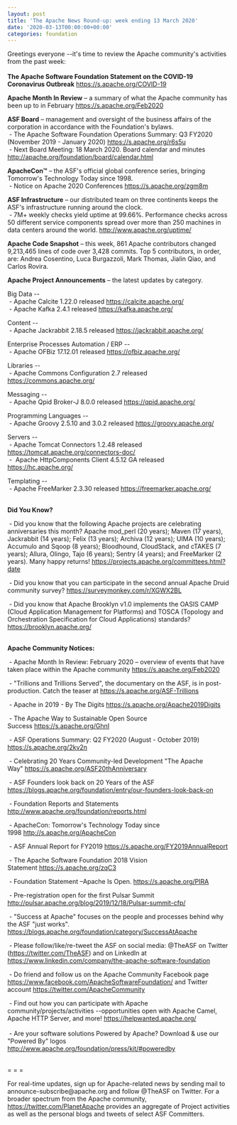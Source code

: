 ```yaml
---
layout: post
title: 'The Apache News Round-up: week ending 13 March 2020'
date: '2020-03-13T00:00:00+00:00'
categories: foundation
---
```

<p>Greetings everyone --it's time to review the Apache community's activities from the past week:<br><br><b>The Apache Software Foundation Statement on the COVID-19 Coronavirus Outbreak</b> <a href="https://s.apache.org/COVID-19" target="_blank">https://s.apache.org/COVID-19</a> <br></p> 
  <p><b>Apache Month In Review</b> – a summary of what the Apache community has been up to in February <a href="https://s.apache.org/Feb2020" target="_blank">https://s.apache.org/Feb2020</a><a href="https://s.apache.org/Feb2020" rel="noreferrer" target="_blank" data-saferedirecturl="https://www.google.com/url?q=https://s.apache.org/Feb2020&amp;source=gmail&amp;ust=1583484094721000&amp;usg=AFQjCNEcrF84phnFDjqgxxynwdvD0DzVgw"> </a></p><p><strong>ASF Board</strong> – management and oversight of the business affairs of the corporation in accordance with the Foundation's bylaws.<br>&nbsp;- The Apache Software Foundation Operations Summary: Q3 FY2020 (November 2019 - January 2020) <a href="https://s.apache.org/r6s5u" target="_blank">https://s.apache.org/r6s5u</a> <br>&nbsp;- Next Board Meeting: 18 March 2020. Board calendar and minutes <a href="http://apache.org/foundation/board/calendar.html">http://apache.org/foundation/board/calendar.html</a><a href="http://apache.org/foundation/board/calendar.html"><strong><br></strong></a></p><a href="http://apache.org/foundation/board/calendar.html"><strong></strong></a><p><strong>ApacheCon™</strong> – the ASF's official global conference series, bringing Tomorrow's Technology Today since 1998.<br>&nbsp;-&nbsp;Notice on Apache 2020 Conferences <a href="https://s.apache.org/zgm8m" target="_blank">https://s.apache.org/zgm8m</a></p><p><strong>ASF Infrastructure</strong> – our distributed team on three continents keeps the ASF's infrastructure running around the clock.<br>&nbsp;-
 7M+ weekly checks yield uptime at 99.66%. Performance checks across 50 
different service components spread over more than 250 machines in data 
centers around the world.&nbsp;<a href="http://www.apache.org/uptime/">http://www.apache.org/uptime/</a></p> 
  <p><strong>Apache Code Snapshot</strong> – this week, 861 Apache contributors changed 9,213,465 lines of code over 3,428 commits. Top 5 contributors, in order, are: Andrea Cosentino, Luca Burgazzoli, Mark Thomas, Jialin Qiao, and Carlos Rovira. &nbsp; &nbsp; &nbsp; </p> 
  <p><strong>Apache Project Announcements</strong>&nbsp;– the latest updates by category. 
  </p> <span class="il"> 
    <p>Big Data --<br>&nbsp;- <span class="il">Apache Calcite 1.22.0 released <a href="https://calcite.apache.org/" target="_blank">https://calcite.apache.org/</a></span><br>&nbsp;- Apache Kafka 2.4.1 released <a href="https://kafka.apache.org/" target="_blank">https://kafka.apache.org/</a>&nbsp; <br></p></span> 
  <p>Content --<br>&nbsp;- Apache <span class="il">Jackrabbit</span> 2.18.5 released <a href="https://jackrabbit.apache.org/" rel="noreferrer" target="_blank" data-saferedirecturl="https://www.google.com/url?q=https://jackrabbit.apache.org/&amp;source=gmail&amp;ust=1584122470669000&amp;usg=AFQjCNHtIZd7ViQ3_YTFWUos5F9fd7_KcA">https://<span class="il">jackrabbit</span>.apache.org/</a><br></p><p><span>Enterprise Processes Automation / ERP --<br>
&nbsp;- Apache <span class="il">OFBiz</span> 17.12.01 released </span><a href="https://ofbiz.apache.org/" target="_blank">https://ofbiz.apache.org/</a><span><br></span></p><p>Libraries --<br>&nbsp;- Apache Commons Configuration 2.7 released <a href="https://commons.apache.org/" target="_blank">https://commons.apache.org/</a> <br></p><p>Messaging --<br>
&nbsp;- Apache <span class="il">Qpid</span> <span class="il">Broker</span>-<span class="il">J</span> 8.0.0 released <a href="https://qpid.apache.org/" rel="noreferrer" target="_blank" data-saferedirecturl="https://www.google.com/url?q=https://qpid.apache.org/&amp;source=gmail&amp;ust=1584162676446000&amp;usg=AFQjCNFbAtZCip4PPMlSsrLY7FSY53U6mA">https://<span class="il">qpid</span>.apache.org/</a></p><p>Programming Languages --<br>
&nbsp;- Apache Groovy 2.5.10 and 3.0.2 released <a href="https://groovy.apache.org/" target="_blank">https://groovy.apache.org/</a> <br></p><p>Servers --<br>
&nbsp;- Apache Tomcat Connectors 1.2.48 <span>released </span><a href="https://tomcat.apache.org/connectors-doc/" target="_blank">https://tomcat.apache.org/connectors-doc/</a><span>&nbsp;</span>&nbsp; <br>&nbsp;-&nbsp; <span>Apache <span class="il">HttpComponents</span> <span class="il">Client</span> 4.5.12 GA released </span><a href="https://hc.apache.org/" target="_blank">https://hc.apache.org/</a><span><a href="https://hc.apache.org/" rel="noreferrer" target="_blank" data-saferedirecturl="https://www.google.com/url?q=https://hc.apache.org/&amp;source=gmail&amp;ust=1584116013180000&amp;usg=AFQjCNH8ZIO3jUf7l0AnwDX0PdDhWwzlGg"></a></span></p><p><span>Templating --<br>&nbsp;- Apache FreeMarker 2.3.30 released </span><a href="https://freemarker.apache.org/" target="_blank">https://freemarker.apache.org/</a><span> <br></span></p> 
  <p><strong><br>Did You Know?</strong></p> 
  <p>&nbsp;- Did you know that the following Apache projects are celebrating 
anniversaries this month? Apache mod_perl (20 years); Maven (17 years), 
Jackrabbit (14 years); Felix (13 years); Archiva (12 years); UIMA (10 
years); Accumulo and Sqoop (8 years); Bloodhound, CloudStack, and cTAKES
 (7 years); Allura, Olingo, Tajo (6 years); Sentry (4 years); and 
FreeMarker (2 years). Many happy returns! <a target="_blank" class="c-link" aria-describedby="slack-kit-tooltip" href="https://projects.apache.org/committees.html?date" rel="noopener noreferrer">https://projects.apache.org/committees.html?date</a></p><p>&nbsp;- Did you know that you can participate in the second annual Apache Druid community survey? <a target="_blank" class="c-link" aria-describedby="slack-kit-tooltip" href="https://surveymonkey.com/r/XGWX2BL" rel="noopener noreferrer">https://surveymonkey.com/r/XGWX2BL</a></p> 
  <p>&nbsp;- Did you know that Apache Brooklyn v1.0 implements the OASIS CAMP (Cloud 
Application Management for Platforms) and TOSCA (Topology and 
Orchestration Specification for Cloud Applications) standards? <a href="https://brooklyn.apache.org/" target="_blank">https://brooklyn.apache.org/</a></p> 
  <p><strong><br>Apache Community Notices:</strong></p> 
  <p>&nbsp;-&nbsp;Apache Month In Review: February 2020 – overview of events that have taken place within the Apache community <a href="https://s.apache.org/1bbb1">https://s.apache.org/Feb2020</a> </p> 
  <p>&nbsp;- "Trillions and Trillions Served", the documentary on the ASF, is in post-production. Catch the teaser at&nbsp;<a href="https://s.apache.org/ASF-Trillions">https://s.apache.org/ASF-Trillions</a> </p> 
  <p>&nbsp;- Apache in 2019 - By The Digits&nbsp;<a href="https://s.apache.org/Apache2019Digits">https://s.apache.org/Apache2019Digits</a> </p> 
  <p>&nbsp;- The Apache Way to Sustainable Open Source Success&nbsp;<a href="https://s.apache.org/GhnI">https://s.apache.org/GhnI</a></p> 
  <p>&nbsp;- ASF Operations Summary: Q2 FY2020 (August - October 2019) <a href="https://s.apache.org/2kv2n">https://s.apache.org/2kv2n</a></p> 
  <p>&nbsp;- Celebrating 20 Years Community-led Development "The Apache Way"&nbsp;<a href="https://s.apache.org/ASF20thAnniversary">https://s.apache.org/ASF20thAnniversary</a></p> 
  <p>&nbsp;- ASF Founders look back on 20 Years of the ASF <a href="https://blogs.apache.org/foundation/entry/our-founders-look-back-on">https://blogs.apache.org/foundation/entry/our-founders-look-back-on</a></p> 
  <p>&nbsp;- Foundation Reports and Statements <a href="http://www.apache.org/foundation/reports.html">http://www.apache.org/foundation/reports.html</a></p> 
  <p>&nbsp;- ApacheCon: Tomorrow's Technology Today since 1998&nbsp;<a href="http://s.apache.org/ApacheCon">http://s.apache.org/ApacheCon</a></p> 
  <p>&nbsp;- ASF Annual Report for FY2019&nbsp;<a href="https://s.apache.org/FY2019AnnualReport">https://s.apache.org/FY2019AnnualReport</a></p> 
  <p>&nbsp;- The Apache Software Foundation 2018 Vision Statement&nbsp;<a href="https://s.apache.org/zqC3">https://s.apache.org/zqC3</a></p> 
  <p>&nbsp;- Foundation Statement –Apache Is Open.&nbsp;<a href="https://s.apache.org/PIRA">https://s.apache.org/PIRA</a></p> 
  <p>&nbsp;- Pre-registration open for the first Pulsar Summit <a href="http://pulsar.apache.org/blog/2019/12/18/Pulsar-summit-cfp/">http://pulsar.apache.org/blog/2019/12/18/Pulsar-summit-cfp/</a> </p> 
  <div> 
    <p>&nbsp;- "Success at Apache" focuses on the people and processes behind why the ASF "just works". <a href="https://blogs.apache.org/foundation/category/SuccessAtApache">https://blogs.apache.org/foundation/category/SuccessAtApache</a></p> 
  </div> 
  <div> 
    <p>&nbsp;- Please follow/like/re-tweet the ASF on social media: @TheASF on Twitter (<a href="https://twitter.com/TheASF">https://twitter.com/TheASF</a>) and on LinkedIn at <a href="https://www.linkedin.com/company/the-apache-software-foundation">https://www.linkedin.com/company/the-apache-software-foundation</a></p> 
    <p>&nbsp;- Do friend and follow us on the Apache Community Facebook page <a href="https://www.facebook.com/ApacheSoftwareFoundation/">https://www.facebook.com/ApacheSoftwareFoundation/</a> and Twitter account <a href="https://twitter.com/ApacheCommunity">https://twitter.com/ApacheCommunity</a></p> 
  </div> <span class="LrzXr"></span><span class="LrzXr"></span> 
  <div>&nbsp;- Find out how you can participate with Apache 
community/projects/activities --opportunities open with Apache Camel, 
Apache HTTP Server, and more! <a href="https://helpwanted.apache.org/">https://helpwanted.apache.org/</a></div> 
  <div><br>&nbsp;- Are your software solutions Powered by Apache? Download &amp; use our "Powered By" logos <a href="http://www.apache.org/foundation/press/kit/#poweredby">http://www.apache.org/foundation/press/kit/#poweredby</a><br><br></div> 
  <div> 
    <p>= = =</p> 
    <p>For real-time updates, sign up for Apache-related news by sending
 mail to announce-subscribe@apache.org and follow @TheASF on Twitter. 
For a broader spectrum from the Apache community, <a href="https://twitter.com/PlanetApache">https://twitter.com/PlanetApache</a> provides an aggregate of Project activities as well as the personal blogs and tweets of select ASF Committers.</p> 
  </div> 
  <p> </p><p><br></p>
